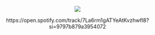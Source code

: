 
<p align="center">
  <img src="https://pbs.twimg.com/media/GKc_-ZMaYAAsixa?format=jpg&name=large"/>
</p>
<p align="center">
</p>
<p align="center">
 https://open.spotify.com/track/7La6rm1gATYeAtKvzhwfl8?si=9797b879a3954072
</p>
<p align="center">
</p>
